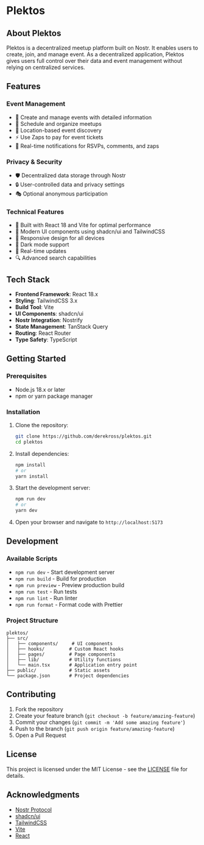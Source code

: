 # Plektos

## About Plektos

Plektos is a decentralized meetup platform built on Nostr. It enables users to create, join, and manage event. As a decentralized application, Plektos gives users full control over their data and event management without relying on centralized services.

## Features

### Event Management

- 🎯 Create and manage events with detailed information
- 📅 Schedule and organize meetups
- 📍 Location-based event discovery
- ⚡ Use Zaps to pay for event tickets
- 🔔 Real-time notifications for RSVPs, comments, and zaps

### Privacy & Security

- 🛡️ Decentralized data storage through Nostr
- 🔒 User-controlled data and privacy settings
- 🎭 Optional anonymous participation

### Technical Features

- 🚀 Built with React 18 and Vite for optimal performance
- 🎨 Modern UI components using shadcn/ui and TailwindCSS
- 📱 Responsive design for all devices
- 🌙 Dark mode support
- 🔄 Real-time updates
- 🔍 Advanced search capabilities

## Tech Stack

- **Frontend Framework**: React 18.x
- **Styling**: TailwindCSS 3.x
- **Build Tool**: Vite
- **UI Components**: shadcn/ui
- **Nostr Integration**: Nostrify
- **State Management**: TanStack Query
- **Routing**: React Router
- **Type Safety**: TypeScript

## Getting Started

### Prerequisites

- Node.js 18.x or later
- npm or yarn package manager

### Installation

1. Clone the repository:

   ```bash
   git clone https://github.com/derekross/plektos.git
   cd plektos
   ```

2. Install dependencies:

   ```bash
   npm install
   # or
   yarn install
   ```

3. Start the development server:

   ```bash
   npm run dev
   # or
   yarn dev
   ```

4. Open your browser and navigate to `http://localhost:5173`

## Development

### Available Scripts

- `npm run dev` - Start development server
- `npm run build` - Build for production
- `npm run preview` - Preview production build
- `npm run test` - Run tests
- `npm run lint` - Run linter
- `npm run format` - Format code with Prettier

### Project Structure

```
plektos/
├── src/
│   ├── components/     # UI components
│   ├── hooks/         # Custom React hooks
│   ├── pages/         # Page components
│   ├── lib/           # Utility functions
│   └── main.tsx       # Application entry point
├── public/            # Static assets
└── package.json       # Project dependencies
```

## Contributing

1. Fork the repository
2. Create your feature branch (`git checkout -b feature/amazing-feature`)
3. Commit your changes (`git commit -m 'Add some amazing feature'`)
4. Push to the branch (`git push origin feature/amazing-feature`)
5. Open a Pull Request

## License

This project is licensed under the MIT License - see the [LICENSE](LICENSE) file for details.

## Acknowledgments

- [Nostr Protocol](https://github.com/nostr-protocol/nostr)
- [shadcn/ui](https://ui.shadcn.com/)
- [TailwindCSS](https://tailwindcss.com/)
- [Vite](https://vitejs.dev/)
- [React](https://reactjs.org/)
